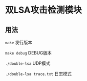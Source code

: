 # 双LSA攻击检测模块

## 用法
`make` 发行版本

`make debug` DEBUG版本

`./double-lsa` UDP模式

`./double-lsa trace.txt` 日志模式
